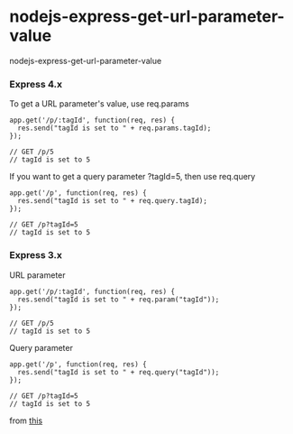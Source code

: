 # nodejs-express-get-url-parameter-value
nodejs-express-get-url-parameter-value

### Express 4.x

To get a URL parameter's value, use req.params
```
app.get('/p/:tagId', function(req, res) {
  res.send("tagId is set to " + req.params.tagId);
});

// GET /p/5
// tagId is set to 5
```
If you want to get a query parameter ?tagId=5, then use req.query
```
app.get('/p', function(req, res) {
  res.send("tagId is set to " + req.query.tagId);
});

// GET /p?tagId=5
// tagId is set to 5
```

### Express 3.x

URL parameter
```
app.get('/p/:tagId', function(req, res) {
  res.send("tagId is set to " + req.param("tagId"));
});

// GET /p/5
// tagId is set to 5
```
Query parameter
```
app.get('/p', function(req, res) {
  res.send("tagId is set to " + req.query("tagId"));
});

// GET /p?tagId=5
// tagId is set to 5
```

from <a href="https://stackoverflow.com/questions/20089582/how-to-get-a-url-parameter-in-express"> this </a>
